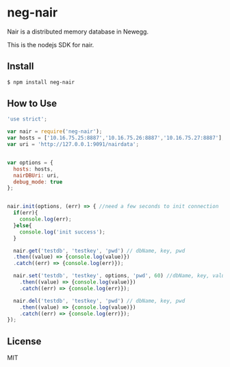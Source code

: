 neg-nair
===================

Nair is a distributed memory database in Newegg.

This is the nodejs SDK for nair.

## Install

```sh
$ npm install neg-nair
```

## How to Use

```js
'use strict';

var nair = require('neg-nair');
var hosts = ['10.16.75.25:8887','10.16.75.26:8887','10.16.75.27:8887'];
var uri = 'http://127.0.0.1:9091/nairdata';


var options = {
  hosts: hosts,
  nairDBUri: uri,
  debug_mode: true
};


nair.init(options, (err) => { //need a few seconds to init connection
  if(err){
    console.log(err);
  }else{
    console.log('init success');
  }

  nair.get('testdb', 'testkey', 'pwd') // dbName, key, pwd
  .then((value) => {console.log(value)})
  .catch((err) => {console.log(err)});

  nair.set('testdb', 'testkey', options, 'pwd', 60) //dbName, key, value, pwd, expired
    .then((value) => {console.log(value)})
    .catch((err) => {console.log(err)});

  nair.del('testdb', 'testkey', 'pwd') // dbName, key, pwd
    .then((value) => {console.log(value)})
    .catch((err) => {console.log(err)});
});
```

## License

MIT

